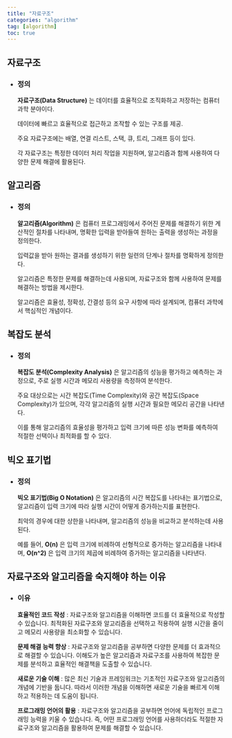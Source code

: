 ```yaml
---
title: "자료구조"
categories: "algorithm"
tag: [algorithm]
toc: true
---
```


## 자료구조

- ### 정의
    **자료구조(Data Structure)** 는 데이터를 효율적으로 조직화하고 저장하는 컴퓨터 과학 분야이다.
    
    데이터에 빠르고 효율적으로 접근하고 조작할 수 있는 구조를 제공.

    주요 자료구조에는 배열, 연결 리스트, 스택, 큐, 트리, 그래프 등이 있다.

    각 자료구조는 특정한 데이터 처리 작업을 지원하며, 알고리즘과 함께 사용하여 다양한 문제 해결에 활용된다.

## 알고리즘

- ### 정의

    **알고리즘(Algorithm)** 은 컴퓨터 프로그래밍에서 주어진 문제를 해결하기 위한 계산적인 절차를 나타내며, 명확한 입력을 받아들여 원하는 출력을 생성하는 과정을 정의한다.

    입력값을 받아 원하는 결과를 생성하기 위한 일련의 단계나 절차를 명확하게 정의한다.

    알고리즘은 특정한 문제를 해결하는데 사용되며, 자료구조와 함께 사용하여 문제를 해결하는 방법을 제시한다.

    알고리즘은 효율성, 정확성, 간결성 등의 요구 사항에 따라 설계되며, 컴퓨터 과학에서 핵심적인 개념이다.

## 복잡도 분석

- ### 정의
  
    **복잡도 분석(Complexity Analysis)** 은 알고리즘의 성능을 평가하고 예측하는 과정으로, 주로 실행 시간과 메모리 사용량을 측정하여 분석한다.

    주요 대상으로는 시간 복잡도(Time Complexity)와 공간 복잡도(Space Complexity)가 있으며, 각각 알고리즘의 실행 시간과 필요한 메모리 공간을 나타낸다.

    이를 통해 알고리즘의 효율성을 평가하고 입력 크기에 따른 성능 변화를 예측하여 적절한 선택이나 최적화를 할 수 있다.

## 빅오 표기법

- ### 정의

    **빅오 표기법(Big O Notation)** 은 알고리즘의 시간 복잡도를 나타내는 표기법으로, 알고리즘이 입력 크기에 따라 실행 시간이 어떻게 증가하는지를 표현한다.

    최악의 경우에 대한 상한을 나타내며, 알고리즘의 성능을 비교하고 분석하는데 사용된다.

    예를 들어, **O(n)** 은 입력 크기에 비례하여 선형적으로 증가하는 알고리즘을 나타내며, **O(n^2)** 은 입력 크기의 제곱에 비례하여 증가하는 알고리즘을 나타낸다.

## 자료구조와 알고리즘을 숙지해야 하는 이유

- ### 이유

    **효율적인 코드 작성** : 자료구조와 알고리즘을 이해하면 코드를 더 효율적으로 작성할 수 있습니다.
    최적화된 자료구조와 알고리즘을 선택하고 적용하여 실행 시간을 줄이고 메모리 사용량을 최소화할 수 있습니다.

    **문제 해결 능력 향상** : 자료구조와 알고리즘을 공부하면 다양한 문제를 더 효과적으로 해결할 수 있습니다.
    이해도가 높은 알고리즘과 자료구조를 사용하여 복잡한 문제를 분석하고 효율적인 해결책을 도출할 수 있습니다.

    **새로운 기술 이해** : 많은 최신 기술과 프레임워크는 기초적인 자료구조와 알고리즘의 개념에 기반을 둡니다.
    따라서 이러한 개념을 이해하면 새로운 기술을 빠르게 이해하고 적용하는 데 도움이 됩니다.

    **프로그래밍 언어의 활용** : 자료구조와 알고리즘을 공부하면 언어에 독립적인 프로그래밍 능력을 키울 수 있습니다.
    즉, 어떤 프로그래밍 언어를 사용하더라도 적절한 자료구조와 알고리즘을 활용하여 문제를 해결할 수 있습니다.